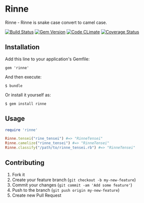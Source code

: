 Rinne
================================================================

Rinne - Rinne is snake case convert to camel case.

[![Build Status](https://travis-ci.org/naoto/rinne.png?branch=master)](https://travis-ci.org/naoto/rinne)
[![Gem Version](https://badge.fury.io/rb/rinne.png)](https://badge.fury.io/rb/rinne)
[![Code CLimate](https://codeclimate.com/github/naoto/rinne.png)](https://codeclimate.com/github/naoto/rinne)
[![Coverage Status](https://coveralls.io/repos/naoto/rinne/badge.png?branch=master)](https://coveralls.io/r/naoto/rinne)

## Installation

Add this line to your application's Gemfile:

    gem 'rinne'

And then execute:

    $ bundle

Or install it yourself as:

    $ gem install rinne

## Usage

```ruby
require 'rinne'

Rinne.tensei("rine_tensei") #=> "RinneTensei"
Rinne.camelize("rinne_tensei") #=> "RinneTensei"
Rinne.classify("/path/to/rinne_tensei.rb") #=> "RinneTensei"
```

## Contributing

1. Fork it
2. Create your feature branch (`git checkout -b my-new-feature`)
3. Commit your changes (`git commit -am 'Add some feature'`)
4. Push to the branch (`git push origin my-new-feature`)
5. Create new Pull Request

